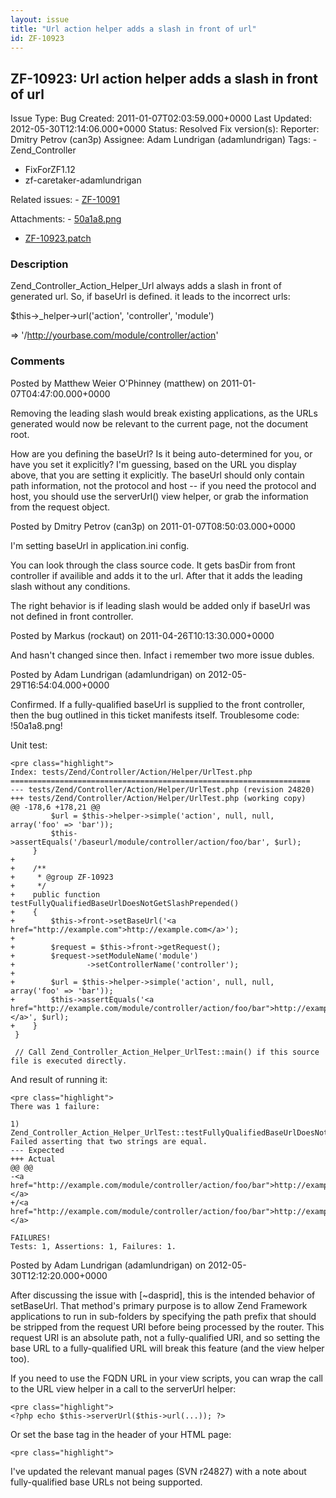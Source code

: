 ```yaml
---
layout: issue
title: "Url action helper adds a slash in front of url"
id: ZF-10923
---
```


ZF-10923: Url action helper adds a slash in front of url
--------------------------------------------------------

 Issue Type: Bug Created: 2011-01-07T02:03:59.000+0000 Last Updated: 2012-05-30T12:14:06.000+0000 Status: Resolved Fix version(s): 
 Reporter:  Dmitry Petrov (can3p)  Assignee:  Adam Lundrigan (adamlundrigan)  Tags: - Zend\_Controller
- FixForZF1.12
- zf-caretaker-adamlundrigan
 
 Related issues: - [ZF-10091](/issues/browse/ZF-10091)
 
 Attachments: - [50a1a8.png](/issues/secure/attachment/15114/50a1a8.png)
- [ZF-10923.patch](/issues/secure/attachment/15115/ZF-10923.patch)
 
### Description

Zend\_Controller\_Action\_Helper\_Url always adds a slash in front of generated url. So, if baseUrl is defined. it leads to the incorrect urls:

$this->\_helper->url('action', 'controller', 'module')

=> '/<http://yourbase.com/module/controller/action>'

 

 

### Comments

Posted by Matthew Weier O'Phinney (matthew) on 2011-01-07T04:47:00.000+0000

Removing the leading slash would break existing applications, as the URLs generated would now be relevant to the current page, not the document root.

How are you defining the baseUrl? Is it being auto-determined for you, or have you set it explicitly? I'm guessing, based on the URL you display above, that you are setting it explicitly. The baseUrl should only contain path information, not the protocol and host -- if you need the protocol and host, you should use the serverUrl() view helper, or grab the information from the request object.

 

 

Posted by Dmitry Petrov (can3p) on 2011-01-07T08:50:03.000+0000

I'm setting baseUrl in application.ini config.

You can look through the class source code. It gets basDir from front controller if availible and adds it to the url. After that it adds the leading slash without any conditions.

The right behavior is if leading slash would be added only if baseUrl was not defined in front controller.

 

 

Posted by Markus (rockaut) on 2011-04-26T10:13:30.000+0000

And hasn't changed since then. Infact i remember two more issue dubles.

 

 

Posted by Adam Lundrigan (adamlundrigan) on 2012-05-29T16:54:04.000+0000

Confirmed. If a fully-qualified baseUrl is supplied to the front controller, then the bug outlined in this ticket manifests itself. Troublesome code: !50a1a8.png!

Unit test:

 
    <pre class="highlight">
    Index: tests/Zend/Controller/Action/Helper/UrlTest.php
    ===================================================================
    --- tests/Zend/Controller/Action/Helper/UrlTest.php (revision 24820)
    +++ tests/Zend/Controller/Action/Helper/UrlTest.php (working copy)
    @@ -178,6 +178,21 @@
             $url = $this->helper->simple('action', null, null, array('foo' => 'bar'));
             $this->assertEquals('/baseurl/module/controller/action/foo/bar', $url);
         }
    +
    +    /**
    +     * @group ZF-10923
    +     */
    +    public function testFullyQualifiedBaseUrlDoesNotGetSlashPrepended()
    +    {
    +        $this->front->setBaseUrl('<a href="http://example.com">http://example.com</a>');
    +
    +        $request = $this->front->getRequest();
    +        $request->setModuleName('module')
    +                ->setControllerName('controller');
    +
    +        $url = $this->helper->simple('action', null, null, array('foo' => 'bar'));
    +        $this->assertEquals('<a href="http://example.com/module/controller/action/foo/bar">http://example.com/module/controller/…</a>', $url);
    +    }
     }
     
     // Call Zend_Controller_Action_Helper_UrlTest::main() if this source file is executed directly.


And result of running it:

 
    <pre class="highlight">
    There was 1 failure:
    
    1) Zend_Controller_Action_Helper_UrlTest::testFullyQualifiedBaseUrlDoesNotGetSlashPrepended
    Failed asserting that two strings are equal.
    --- Expected
    +++ Actual
    @@ @@
    -<a href="http://example.com/module/controller/action/foo/bar">http://example.com/module/controller/…</a>
    +/<a href="http://example.com/module/controller/action/foo/bar">http://example.com/module/controller/…</a>
    
    FAILURES!
    Tests: 1, Assertions: 1, Failures: 1.


 

 

Posted by Adam Lundrigan (adamlundrigan) on 2012-05-30T12:12:20.000+0000

After discussing the issue with [~dasprid], this is the intended behavior of setBaseUrl. That method's primary purpose is to allow Zend Framework applications to run in sub-folders by specifying the path prefix that should be stripped from the request URI before being processed by the router. This request URI is an absolute path, not a fully-qualified URI, and so setting the base URL to a fully-qualified URL will break this feature (and the view helper too).

If you need to use the FQDN URL in your view scripts, you can wrap the call to the URL view helper in a call to the serverUrl helper:

 
    <pre class="highlight">
    <?php echo $this->serverUrl($this->url(...)); ?>


Or set the base tag in the header of your HTML page:

 
    <pre class="highlight">


I've updated the relevant manual pages (SVN r24827) with a note about fully-qualified base URLs not being supported.

 

 